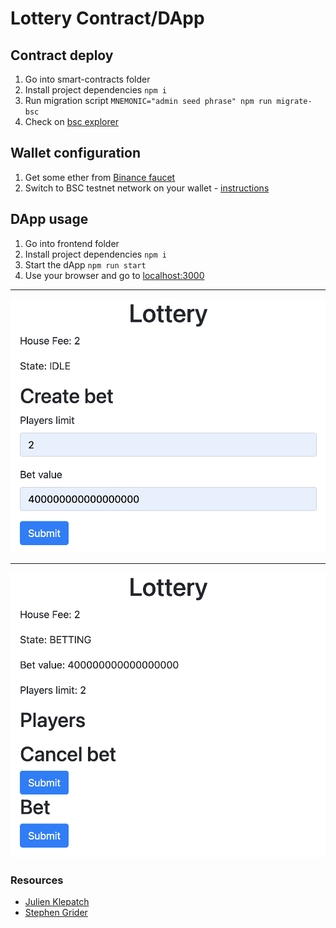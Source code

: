 # Lottery Contract/DApp

## Contract deploy
1. Go into smart-contracts folder
1. Install project dependencies `npm i`
1. Run migration script `MNEMONIC="admin seed phrase" npm run migrate-bsc`
1. Check on [bsc explorer](https://testnet.bscscan.com/address/0x11fd71f54dbbab74b23d075af03482a6118843ff)

## Wallet configuration
1. Get some ether from [Binance faucet](https://testnet.binance.org/faucet-smart)
1. Switch to BSC testnet network on your wallet - [instructions](https://academy.binance.com/es/articles/connecting-metamask-to-binance-smart-chain)

## DApp usage
1. Go into frontend folder
1. Install project dependencies `npm i`
1. Start the dApp `npm run start`
1. Use your browser and go to [localhost:3000](http://localhost:3000/)

***
![Create bet](img/create.png)
***
![Bet](img/bet.png)

### Resources
* [Julien Klepatch](https://eattheblocks.com/)
* [Stephen Grider](https://www.udemy.com/user/sgslo/)
